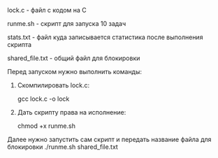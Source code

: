 lock.c - файл с кодом на С

runme.sh - скрипт для запуска 10 задач

stats.txt - файл куда записывается статистика после выполнения скрипта

shared_file.txt - общий файл для блокировки

Перед запуском нужно выполнить команды:
1) Скомпилировать lock.c:

   gcc lock.c -o lock
3) Дать скрипту права на исполнение:

   chmod +x runme.sh

Далее нужно запустить сам скрипт и передать название файла для блокировки
./runme.sh shared_file.txt
